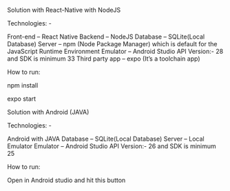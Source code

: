 

Solution with React-Native with NodeJS

Technologies: - 

Front-end – React Native
Backend – NodeJS
Database – SQLite(Local Database)
Server – npm (Node Package Manager) which is default for the JavaScript Runtime Environment
Emulator – Android Studio  API Version:- 28 and SDK is minimum 33
Third party app – expo (It’s a toolchain app)

How to run:

npm install

expo start




Solution with Android (JAVA)

Technologies: - 

Android with JAVA
Database – SQLite(Local Database)
Server – Local Emulator
Emulator – Android Studio  API Version:- 26 and SDK is minimum 25

How to run:

Open in Android studio and hit   this button



 	 	 


 
